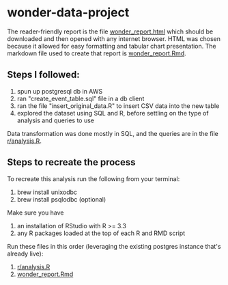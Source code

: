 # wonder-data-project

The reader-friendly report is the file [wonder_report.html](wonder_report.html) which should be downloaded and then opened with any internet browser. HTML was chosen because it allowed for easy formatting and tabular chart presentation. The markdown file used to create that report is [wonder_report.Rmd](wonder_report.Rmd).

## Steps I followed:

1) spun up postgresql db in AWS
2) ran "create_event_table.sql" file in a db client
3) ran the file "insert_original_data.R" to insert CSV data into the new table
4) explored the dataset using SQL and R, before settling on the type of analysis and queries to use

Data transformation was done mostly in SQL, and the queries are in the file [r/analysis.R](r/analysis.R).

## Steps to recreate the process

To recreate this analysis run the following from your terminal:
1) brew install unixodbc
2) brew install psqlodbc (optional)

Make sure you have
1) an installation of RStudio with R >= 3.3
2) any R packages loaded at the top of each R and RMD script

Run these files in this order (leveraging the existing postgres instance that's already live):
1) [r/analysis.R](r/analysis.R)
2) [wonder_report.Rmd](wonder_report.Rmd)